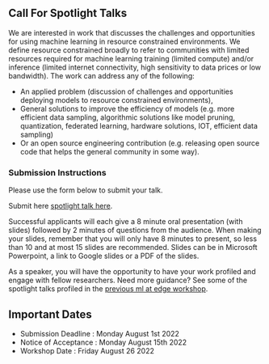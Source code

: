 ## Call For Spotlight Talks

We are interested in work that discusses the challenges and opportunities for using machine learning in resource constrained environments. We define resource constrained broadly to refer to communities with limited resources required for machine learning training (limited compute) and/or inference (limited internet connectivity, high sensitivity to data prices or low bandwidth). The work can address any of the following:

- An applied problem (discussion of challenges and opportunities deploying models to resource constrained environments),
- General solutions to improve the efficiency of models (e.g. more efficient data sampling, algorithmic solutions like model pruning, quantization, federated learning, hardware solutions, IOT, efficient data sampling)
- Or an open source engineering contribution (e.g. releasing open source code that helps the general community in some way).

### Submission Instructions

Please use the form below to submit your talk.

<div class="update">
      Submit here <a href="https://docs.google.com/forms/d/e/1FAIpQLScQMBXpfIiJWcKQ23qIno4B_anQG6EfUNN3FgeaUqZ2vfX6qg/viewform?usp=sf_link">spotlight talk here</a>.
</div>

Successful applicants will each give a 8 minute oral presentation (with slides) followed by 2 minutes of questions from the audience. When making your slides, remember that you will only have 8 minutes to present, so less than 10 and at most 15 slides are recommended. Slides can be in Microsoft Powerpoint, a link to Google slides or a PDF of the slides.

As a speaker, you will have the opportunity to have your work profiled and engage with fellow researchers. Need more guidance? See some of the spotlight talks profiled in the <a href="https://drive.google.com/file/d/1amEsiqnBkH7ZUMtwK900TEBLPWFyWXCZ/view?usp=sharing">previous ml at edge workshop</a>.

## Important Dates

- Submission Deadline : Monday August 1st 2022
- Notice of Acceptance : Monday August 15th 2022
- Workshop Date : Friday August 26 2022
